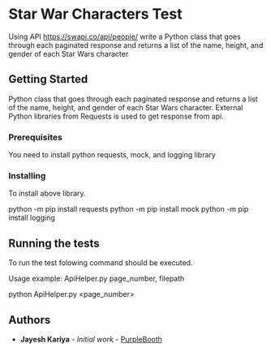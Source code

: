 # Star War Characters Test

Using API https://swapi.co/api/people/ write a Python class that goes through each paginated response and returns a list of the name, height, and gender of each Star Wars character

## Getting Started

Python class that goes through each paginated response and returns a list of the name, height, and gender of each Star Wars character. External Python libraries from Requests is used to get response from api.

### Prerequisites

You need to install python requests, mock, and logging library


### Installing

To install above library.

python -m pip install requests
python -m pip install mock
python -m pip install logging

## Running the tests

To run the test folowing command should be executed.

Usage example: ApiHelper.py page_number, filepath

python ApiHelper.py <page_number> <filepath>


## Authors

* **Jayesh Kariya** - *Initial work* - [PurpleBooth](https://github.com/jayeshka)

